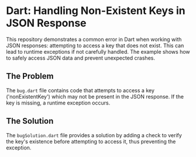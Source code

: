 # Dart: Handling Non-Existent Keys in JSON Response

This repository demonstrates a common error in Dart when working with JSON responses: attempting to access a key that does not exist.  This can lead to runtime exceptions if not carefully handled. The example shows how to safely access JSON data and prevent unexpected crashes. 

## The Problem
The `bug.dart` file contains code that attempts to access a key ('nonExistentKey') which may not be present in the JSON response. If the key is missing, a runtime exception occurs.

## The Solution
The `bugSolution.dart` file provides a solution by adding a check to verify the key's existence before attempting to access it, thus preventing the exception.